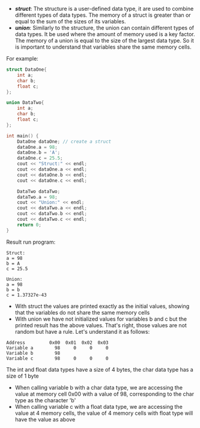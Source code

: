 - ***struct***: The structure is a user-defined data type, it are used to combine different types of data types. The memory of a struct is greater than or equal to the sum of the sizes of its variables.
- ***union***: Similarly to the structure, the union can contain different types of data types. It be used where the amount of memory used is a key factor. The memory of a union is equal to the size of the largest data type. So it is important to understand that variables share the same memory cells.

For example:
```cpp
struct DataOne{
    int a;
    char b;
    float c;
};

union DataTwo{
    int a;
    char b;
    float c;
};

int main() {
    DataOne dataOne; // create a struct
    dataOne.a = 98;
    dataOne.b = 'A';
    dataOne.c = 25.5;
    cout << "Struct:" << endl;
    cout << dataOne.a << endl;
    cout << dataOne.b << endl; 
    cout << dataOne.c << endl; 

    DataTwo dataTwo;
    dataTwo.a = 98;
    cout << "Union:" << endl;
    cout << dataTwo.a << endl;
    cout << dataTwo.b << endl; 
    cout << dataTwo.c << endl; 
    return 0;
}
```
Result run program:
```
Struct:
a = 98
b = A
c = 25.5

Union:
a = 98
b = b
c = 1.37327e-43
```
- With struct the values ​​are printed exactly as the initial values, showing that the variables do not share the same memory cells
- With union we have not initialized values ​​for variables b and c but the printed result has the above values. That's right, those values ​​are not random but have a rule. Let's understand it as follows:
```
Address         0x00  0x01  0x02  0x03
Variable a        98     0     0     0
Variable b        98
Variable c        98     0     0     0
```
The int and float data types have a size of 4 bytes, the char data type has a size of 1 byte
- When calling variable b with a char data type, we are accessing the value at memory cell 0x00 with a value of 98, corresponding to the char type as the character 'b'
- When calling variable c with a float data type, we are accessing the value at 4 memory cells, the value of 4 memory cells with float type will have the value as above